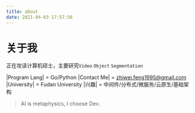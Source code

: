 ```yaml
---
title: about
date: 2021-04-03 17:57:56
---
```


# 关于我
正在攻读计算机硕士，主要研究$\mathtt{Video\ Object\ Segmentation}$

|Program Lang| = Go/Python
|Contact Me| = zhiwei.feng1995@gmail.com
|University| = Fudan University
|兴趣| = 中间件/分布式/微服务/云原生/基础架构

> AI is metaphysics, I choose Dev.
